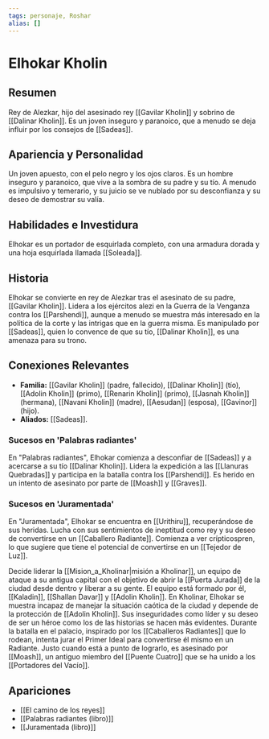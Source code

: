 ```yaml
---
tags: personaje, Roshar
alias: []
---
```


# Elhokar Kholin

## Resumen
Rey de Alezkar, hijo del asesinado rey [[Gavilar Kholin]] y sobrino de [[Dalinar Kholin]]. Es un joven inseguro y paranoico, que a menudo se deja influir por los consejos de [[Sadeas]].

## Apariencia y Personalidad
Un joven apuesto, con el pelo negro y los ojos claros. Es un hombre inseguro y paranoico, que vive a la sombra de su padre y su tío. A menudo es impulsivo y temerario, y su juicio se ve nublado por su desconfianza y su deseo de demostrar su valía.

## Habilidades e Investidura
Elhokar es un portador de esquirlada completo, con una armadura dorada y una hoja esquirlada llamada [[Soleada]].

## Historia
Elhokar se convierte en rey de Alezkar tras el asesinato de su padre, [[Gavilar Kholin]]. Lidera a los ejércitos alezi en la Guerra de la Venganza contra los [[Parshendi]], aunque a menudo se muestra más interesado en la política de la corte y las intrigas que en la guerra misma. Es manipulado por [[Sadeas]], quien lo convence de que su tío, [[Dalinar Kholin]], es una amenaza para su trono.

## Conexiones Relevantes
* **Familia:** [[Gavilar Kholin]] (padre, fallecido), [[Dalinar Kholin]] (tío), [[Adolin Kholin]] (primo), [[Renarin Kholin]] (primo), [[Jasnah Kholin]] (hermana), [[Navani Kholin]] (madre), [[Aesudan]] (esposa), [[Gavinor]] (hijo).
* **Aliados:** [[Sadeas]].

### Sucesos en 'Palabras radiantes'
En "Palabras radiantes", Elhokar comienza a desconfiar de [[Sadeas]] y a acercarse a su tío [[Dalinar Kholin]]. Lidera la expedición a las [[Llanuras Quebradas]] y participa en la batalla contra los [[Parshendi]]. Es herido en un intento de asesinato por parte de [[Moash]] y [[Graves]].

### Sucesos en 'Juramentada'
En "Juramentada", Elhokar se encuentra en [[Urithiru]], recuperándose de sus heridas. Lucha con sus sentimientos de ineptitud como rey y su deseo de convertirse en un [[Caballero Radiante]]. Comienza a ver crípticospren, lo que sugiere que tiene el potencial de convertirse en un [[Tejedor de Luz]].

Decide liderar la [[Mision_a_Kholinar|misión a Kholinar]], un equipo de ataque a su antigua capital con el objetivo de abrir la [[Puerta Jurada]] de la ciudad desde dentro y liberar a su gente. El equipo está formado por él, [[Kaladin]], [[Shallan Davar]] y [[Adolin Kholin]]. En Kholinar, Elhokar se muestra incapaz de manejar la situación caótica de la ciudad y depende de la protección de [[Adolin Kholin]]. Sus inseguridades como líder y su deseo de ser un héroe como los de las historias se hacen más evidentes. Durante la batalla en el palacio, inspirado por los [[Caballeros Radiantes]] que lo rodean, intenta jurar el Primer Ideal para convertirse él mismo en un Radiante. Justo cuando está a punto de lograrlo, es asesinado por [[Moash]], un antiguo miembro del [[Puente Cuatro]] que se ha unido a los [[Portadores del Vacío]].

## Apariciones
* [[El camino de los reyes]]
* [[Palabras radiantes (libro)]]
* [[Juramentada (libro)]]
